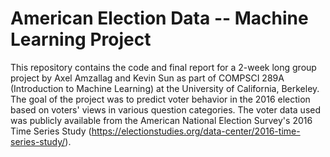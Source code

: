 # American Election Data -- Machine Learning Project

This repository contains the code and final report for a 2-week long group project by Axel Amzallag and Kevin Sun as part of COMPSCI 289A (Introduction to Machine Learning) at the University of California, Berkeley. The goal of the project was to predict voter behavior in the 2016 election based on voters' views in various question categories. The voter data used was publicly available from the American National Election Survey's 2016 Time Series Study (https://electionstudies.org/data-center/2016-time-series-study/).
